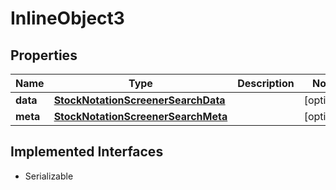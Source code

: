 

# InlineObject3


## Properties

Name | Type | Description | Notes
------------ | ------------- | ------------- | -------------
**data** | [**StockNotationScreenerSearchData**](StockNotationScreenerSearchData.md) |  |  [optional]
**meta** | [**StockNotationScreenerSearchMeta**](StockNotationScreenerSearchMeta.md) |  |  [optional]


## Implemented Interfaces

* Serializable


